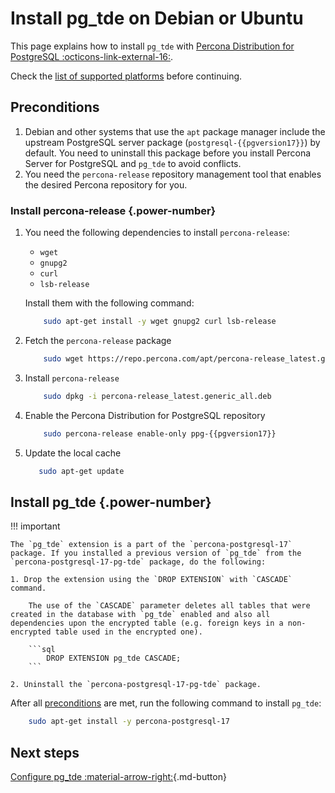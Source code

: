 # Install pg_tde on Debian or Ubuntu

This page explains how to install `pg_tde` with [Percona Distribution for PostgreSQL :octicons-link-external-16:](https://docs.percona.com/postgresql/latest/index.html).

Check the [list of supported platforms](install.md#__tabbed_1_1) before continuing.

## Preconditions

1. Debian and other systems that use the `apt` package manager include the upstream PostgreSQL server package (`postgresql-{{pgversion17}}`) by default. You need to uninstall this package before you install Percona Server for PostgreSQL and `pg_tde` to avoid conflicts.
2. You need the `percona-release` repository management tool that enables the desired Percona repository for you.

### Install percona-release {.power-number}

1. You need the following dependencies to install `percona-release`:

    - `wget`
    - `gnupg2`
    - `curl`
    - `lsb-release`

    Install them with the following command:

    ```{.bash data-prompt="$"}
        sudo apt-get install -y wget gnupg2 curl lsb-release
    ```

2. Fetch the `percona-release` package

    ```{.bash data-prompt="$"}
        sudo wget https://repo.percona.com/apt/percona-release_latest.generic_all.deb
    ```

3. Install `percona-release`

    ```{.bash data-prompt="$"}
        sudo dpkg -i percona-release_latest.generic_all.deb
    ```

4. Enable the Percona Distribution for PostgreSQL repository

    ```{.bash data-prompt="$"}
        sudo percona-release enable-only ppg-{{pgversion17}} 
    ```

6. Update the local cache

    ```{.bash data-prompt="$"}
       sudo apt-get update
    ```

## Install pg_tde {.power-number}

!!! important

    The `pg_tde` extension is a part of the `percona-postgresql-17` package. If you installed a previous version of `pg_tde` from the `percona-postgresql-17-pg-tde` package, do the following:

    1. Drop the extension using the `DROP EXTENSION` with `CASCADE` command.

        The use of the `CASCADE` parameter deletes all tables that were created in the database with `pg_tde` enabled and also all dependencies upon the encrypted table (e.g. foreign keys in a non-encrypted table used in the encrypted one).     

        ```sql
            DROP EXTENSION pg_tde CASCADE;
        ```

    2. Uninstall the `percona-postgresql-17-pg-tde` package.  

After all [preconditions](#preconditions) are met, run the following command to install `pg_tde`:

```{.bash data-prompt="$"}
    sudo apt-get install -y percona-postgresql-17 
```

## Next steps

[Configure pg_tde :material-arrow-right:](setup.md){.md-button}
